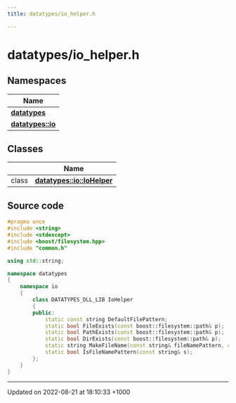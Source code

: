 ```yaml
---
title: datatypes/io_helper.h

---
```


# datatypes/io_helper.h



## Namespaces

| Name           |
| -------------- |
| **[datatypes](/uchronia-ts-doc/cpp/Namespaces/namespacedatatypes/)**  |
| **[datatypes::io](/uchronia-ts-doc/cpp/Namespaces/namespacedatatypes_1_1io/)**  |

## Classes

|                | Name           |
| -------------- | -------------- |
| class | **[datatypes::io::IoHelper](/uchronia-ts-doc/cpp/Classes/classdatatypes_1_1io_1_1IoHelper/)**  |




## Source code

```cpp
#pragma once
#include <string> 
#include <stdexcept> 
#include <boost/filesystem.hpp>
#include "common.h"

using std::string;

namespace datatypes
{
    namespace io
    {
        class DATATYPES_DLL_LIB IoHelper
        {
        public:
            static const string DefaultFilePattern;
            static bool FileExists(const boost::filesystem::path& p);
            static bool PathExists(const boost::filesystem::path& p);
            static bool DirExists(const boost::filesystem::path& p);
            static string MakeFileName(const string& fileNamePattern, const string& id, const string& pattern = "{0}");
            static bool IsFileNamePattern(const string& s);
        };
    }
}
```


-------------------------------

Updated on 2022-08-21 at 18:10:33 +1000
